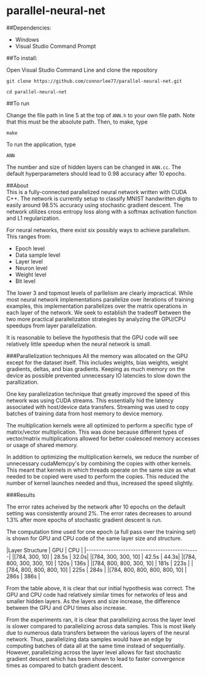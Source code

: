 # parallel-neural-net

##Dependencies:
* Windows
* Visual Studio Command Prompt


##To install:

Open Visual Studio Command Line and clone the repository
```
git clone https://github.com/connorlee77/parallel-neural-net.git

cd parallel-neural-net
``` 

##To run

Change the file path in line 5 at the top of `ANN.h` to your own file path. Note that this must be the absolute path. Then, to make, type 
```
make
```

To run the application, type
```
ANN
```

The number and size of hidden layers can be changed in `ANN.cc`. The default hyperparameters should lead to 0.98 accuracy after 10 epochs.


##About  
This is a fully-connected parallelized neural network written with CUDA C++. The network is currently setup to classify MNIST handwritten digits to easily around 98.5% accuracy using stochastic gradient descent. The network utilizes cross entropy loss along with a softmax activation function and L1 regularization.

For neural networks, there exist six possibly ways to achieve parallelism. This ranges from:

* Epoch level
* Data sample level
* Layer level
* Neuron level
* Weight level
* Bit level

The lower 3 and topmost levels of parllelism are clearly impractical. While most neural network implementations parallelize over iterations of training examples, this implementation parallelizes over the matrix operations in each layer of the network. We seek to establish the tradeoff between the two more practical parallelization strategies by analyzing the GPU/CPU speedups from layer parallelization. 

It is reasonable to believe the hypothesis that the GPU code will see relatively little speedup when the neural network is small. 

###Parallelization techniques
All the memory was allocated on the GPU except for the dataset itself. This includes weights, bias weights, weight gradients, deltas, and bias gradients. Keeping as much memory on the device as possible prevented unnecessary IO latencies to slow down the parallization. 

One key parallelization technique that greatly improved the speed of this network was using CUDA streams. This essentially hid the latency associated with host/device data transfers. Streaming was used to copy batches of training data from host memory to device memory.

The multiplication kernels were all optimized to perform a specific type of matrix/vector multiplication. This was done because different types of vector/matrix multiplications allowed for better coalesced memory accesses or usage of shared memory. 

In addition to optimizing the multiplication kernels, we reduce the number of unnecessary cudaMemcpy's by combining the copies with other kernels. This meant that kernels in which threads operate on the same size as what needed to be copied were used to perform the copies. This reduced the number of kernel launches needed and thus, increased the speed slightly. 

###Results

The error rates acheived by the network after 10 epochs on the default setting was consistently around 2%. The error rates decreases to around 1.3% after more epochs of stochastic gradient descent is run. 

The computation time used for one epoch (a full pass over the training set) is shown for GPU and CPU code of the same layer size and structure.

|Layer Structure				| GPU	| CPU  |
|----------------------------------------------|
|[784, 300, 10]					| 28.5s | 32.0s|
|[784, 300, 300, 10]			| 42.5s | 44.3s|
|[784, 800, 300, 300, 10]		| 120s	| 136s |
|[784, 800, 800, 300, 10]		| 181s 	| 223s |
|[784, 800, 800, 800, 10]		| 225s	| 284s |
|[784, 800, 800, 800, 800, 10]	| 286s	| 386s |

From the table above, it is clear that our initial hypothesis was correct. The GPU and CPU code had relatively similar times for networks of less and smaller hidden layers. As the layers and size increase, the difference between the GPU and CPU times also increase. 

From the experiments ran, it is clear that parallelizing across the layer level is slower compared to parallelizing across data samples. This is most likely due to numerous data transfers between the various layers of the neural network. Thus, parallelizing data samples would have an edge by computing batches of data all at the same time instead of sequentially. However, parallelizing across the layer level allows for fast stochastic gradient descent which has been shown to lead to faster convergence times as compared to batch gradient descent. 

